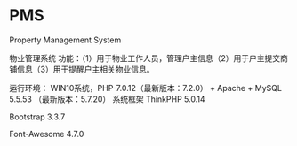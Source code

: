 # PMS
Property Management System 

物业管理系统
功能：（1）用于物业工作人员，管理户主信息（2）用于户主提交商铺信息（3）用于提醒户主相关物业信息。


运行环境：
	WIN10系统，PHP-7.0.12（最新版本：7.2.0） + Apache + MySQL 5.5.53 （最新版本：5.7.20）
系统框架
	ThinkPHP 5.0.14


Bootstrap 3.3.7

Font-Awesome 4.7.0

